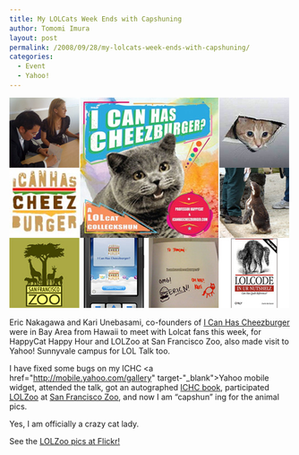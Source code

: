 ```yaml
---
title: My LOLCats Week Ends with Capshuning
author: Tomomi Imura
layout: post
permalink: /2008/09/28/my-lolcats-week-ends-with-capshuning/
categories:
  - Event
  - Yahoo!
---
```

![ICHC][1]

Eric Nakagawa and Kari Unebasami, co-founders of <a href="http://icanhascheezburger.com" target="_blank">I Can Has Cheezburger</a> were in Bay Area from Hawaii to meet with Lolcat fans this week, for HappyCat Happy Hour and LOLZoo at San Francisco Zoo, also made visit to Yahoo! Sunnyvale campus for LOL Talk too.

I have fixed some bugs on my ICHC <a href="http://mobile.yahoo.com/gallery" target-"_blank">Yahoo mobile widget</a>, attended the talk, got an autographed <a href="http://www.amazon.com/Can-Has-Cheezburger-LOLcat-Colleckshun/dp/159240409X" target="_blank"> ICHC book</a>, participated <a href="http://upcoming.yahoo.com/event/1088962" target="_blank"> LOLZoo</a> at <a href="http://sfzoo.org" target="_blank">San Francisco Zoo</a>, and now I am &#8220;capshun&#8221; ing for the animal pics.

Yes, I am officially a crazy cat lady.

See the <a href="http://www.flickr.com/groups/lolzoo/pool/" target="_blank">LOLZoo pics at Flickr!</a>

 [1]: /assets/images/wp-content/misc/ICHC.jpg